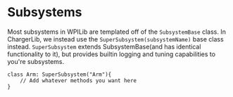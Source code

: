 # Subsystems 

Most subsystems in WPILib are templated off of the ```SubsystemBase``` class. 
In ChargerLib, we instead use the ```SuperSubsystem(subsystemName)``` base class
instead. ```SuperSubsystem``` extends SubsystemBase(and has identical functionality to it), 
but provides builtin logging and tuning capabilities to you're subsystems.

``` 
class Arm: SuperSubsystem("Arm"){
    // Add whatever methods you want here
}
```

